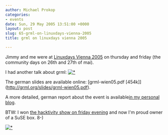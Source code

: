 ```yaml
---
author: Michael Prokop
categories:
- events
date: Sun, 29 May 2005 13:51:00 +0000
layout: post
slug: 65-grml-on-linuxdays-vienna-2005
title: grml on linuxdays vienna 2005

---
```

Jimmy and me were at [Linuxdays Vienna 2005](http://wien.linuxwochen.at/) on thursday and friday (the community days on 26th and 27th of mai).

I had another talk about grml: [![*](http://dufo.tugraz.at/wlt05/.tmp/150x150/2005-05-27_08h13_IMG_1060.jpg)](http://dufo.tugraz.at/wlt05/.tmp/2005-05-27_08h13_IMG_1060.jpg.html)

The german slides are available online: [grml\-wien05\.pdf \[454k]](http://grml.org/slides/grml-wien05.pdf).

A more detailed, german report about the event is available[in my personal blog](http://www.michael-prokop.at/blog/index.php?p=365).

BTW: I won [the hacktivity show on friday evening](http://www.linuxwochen.at/cgi-bin/index?id=100001054) and now I'm proud owner of a SuSE box. 8\-)

[![*](/images/suse_rulez.serendipityThumb.jpg)](/images/suse_rulez.jpg)
